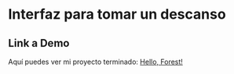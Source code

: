 # Interfaz para tomar un descanso
## Link a Demo
Aquí puedes ver mi proyecto terminado: [Hello, Forest!](https://forest-silk.vercel.app/)
